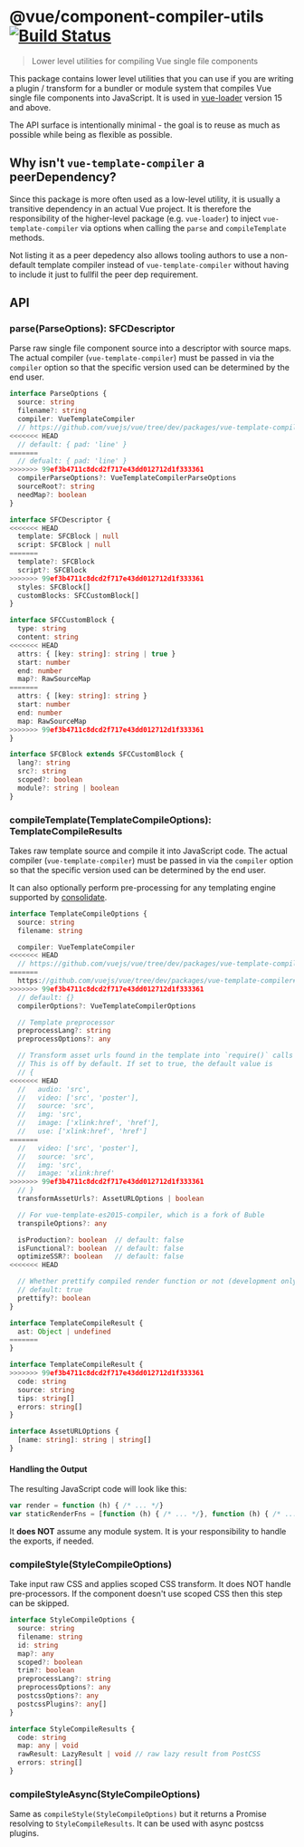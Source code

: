 # @vue/component-compiler-utils [![Build Status](https://circleci.com/gh/vuejs/component-compiler-utils/tree/master.svg?style=shield)](https://circleci.com/gh/vuejs/component-compiler-utils/)

> Lower level utilities for compiling Vue single file components

This package contains lower level utilities that you can use if you are writing a plugin / transform for a bundler or module system that compiles Vue single file components into JavaScript. It is used in [vue-loader](https://github.com/vuejs/vue-loader) version 15 and above.

The API surface is intentionally minimal - the goal is to reuse as much as possible while being as flexible as possible.

## Why isn't `vue-template-compiler` a peerDependency?

Since this package is more often used as a low-level utility, it is usually a transitive dependency in an actual Vue project. It is therefore the responsibility of the higher-level package (e.g. `vue-loader`) to inject `vue-template-compiler` via options when calling the `parse` and `compileTemplate` methods.

Not listing it as a peer depedency also allows tooling authors to use a non-default template compiler instead of `vue-template-compiler` without having to include it just to fullfil the peer dep requirement.

## API

### parse(ParseOptions): SFCDescriptor

Parse raw single file component source into a descriptor with source maps. The actual compiler (`vue-template-compiler`) must be passed in via the `compiler` option so that the specific version used can be determined by the end user.

``` ts
interface ParseOptions {
  source: string
  filename?: string
  compiler: VueTemplateCompiler
  // https://github.com/vuejs/vue/tree/dev/packages/vue-template-compiler#compilerparsecomponentfile-options
<<<<<<< HEAD
  // default: { pad: 'line' }
=======
  // defualt: { pad: 'line' }
>>>>>>> 99ef3b4711c8dcd2f717e43dd012712d1f333361
  compilerParseOptions?: VueTemplateCompilerParseOptions
  sourceRoot?: string
  needMap?: boolean
}

interface SFCDescriptor {
<<<<<<< HEAD
  template: SFCBlock | null
  script: SFCBlock | null
=======
  template?: SFCBlock
  script?: SFCBlock
>>>>>>> 99ef3b4711c8dcd2f717e43dd012712d1f333361
  styles: SFCBlock[]
  customBlocks: SFCCustomBlock[]
}

interface SFCCustomBlock {
  type: string
  content: string
<<<<<<< HEAD
  attrs: { [key: string]: string | true }
  start: number
  end: number
  map?: RawSourceMap
=======
  attrs: { [key: string]: string }
  start: number
  end: number
  map: RawSourceMap
>>>>>>> 99ef3b4711c8dcd2f717e43dd012712d1f333361
}

interface SFCBlock extends SFCCustomBlock {
  lang?: string
  src?: string
  scoped?: boolean
  module?: string | boolean
}
```

### compileTemplate(TemplateCompileOptions): TemplateCompileResults

Takes raw template source and compile it into JavaScript code. The actual compiler (`vue-template-compiler`) must be passed in via the `compiler` option so that the specific version used can be determined by the end user.

It can also optionally perform pre-processing for any templating engine supported by [consolidate](https://github.com/tj/consolidate.js/).

``` ts
interface TemplateCompileOptions {
  source: string
  filename: string

  compiler: VueTemplateCompiler
<<<<<<< HEAD
  // https://github.com/vuejs/vue/tree/dev/packages/vue-template-compiler#compilercompiletemplate-options
=======
  https://github.com/vuejs/vue/tree/dev/packages/vue-template-compiler#compilercompiletemplate-options
>>>>>>> 99ef3b4711c8dcd2f717e43dd012712d1f333361
  // default: {}
  compilerOptions?: VueTemplateCompilerOptions

  // Template preprocessor
  preprocessLang?: string
  preprocessOptions?: any

  // Transform asset urls found in the template into `require()` calls
  // This is off by default. If set to true, the default value is
  // {
<<<<<<< HEAD
  //   audio: 'src',
  //   video: ['src', 'poster'],
  //   source: 'src',
  //   img: 'src',
  //   image: ['xlink:href', 'href'],
  //   use: ['xlink:href', 'href']
=======
  //   video: ['src', 'poster'],
  //   source: 'src',
  //   img: 'src',
  //   image: 'xlink:href'
>>>>>>> 99ef3b4711c8dcd2f717e43dd012712d1f333361
  // }
  transformAssetUrls?: AssetURLOptions | boolean

  // For vue-template-es2015-compiler, which is a fork of Buble
  transpileOptions?: any

  isProduction?: boolean  // default: false
  isFunctional?: boolean  // default: false
  optimizeSSR?: boolean   // default: false
<<<<<<< HEAD

  // Whether prettify compiled render function or not (development only)
  // default: true
  prettify?: boolean
}

interface TemplateCompileResult {
  ast: Object | undefined
=======
}

interface TemplateCompileResult {
>>>>>>> 99ef3b4711c8dcd2f717e43dd012712d1f333361
  code: string
  source: string
  tips: string[]
  errors: string[]
}

interface AssetURLOptions {
  [name: string]: string | string[]
}
```

#### Handling the Output

The resulting JavaScript code will look like this:

``` js
var render = function (h) { /* ... */}
var staticRenderFns = [function (h) { /* ... */}, function (h) { /* ... */}]
```

It **does NOT** assume any module system. It is your responsibility to handle the exports, if needed.

### compileStyle(StyleCompileOptions)

Take input raw CSS and applies scoped CSS transform. It does NOT handle pre-processors. If the component doesn't use scoped CSS then this step can be skipped.

``` ts
interface StyleCompileOptions {
  source: string
  filename: string
  id: string
  map?: any
  scoped?: boolean
  trim?: boolean
  preprocessLang?: string
  preprocessOptions?: any
  postcssOptions?: any
  postcssPlugins?: any[]
}

interface StyleCompileResults {
  code: string
  map: any | void
  rawResult: LazyResult | void // raw lazy result from PostCSS
  errors: string[]
}
```

### compileStyleAsync(StyleCompileOptions)

Same as `compileStyle(StyleCompileOptions)` but it returns a Promise resolving to `StyleCompileResults`. It can be used with async postcss plugins.
